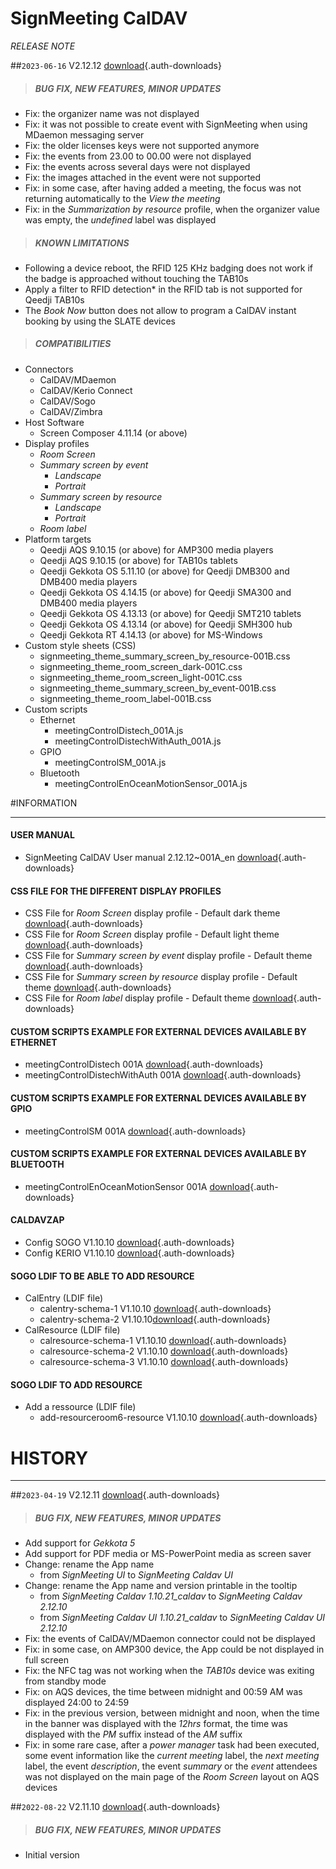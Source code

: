 # SignMeeting CalDAV
*RELEASE NOTE*
    
##`2023-06-16` V2.12.12 [download](app-signmeeting-caldav/signmeeting_caldav-screen_composer-addin-2.12.12.appi){.auth-downloads}   
>##### **BUG FIX, NEW FEATURES, MINOR UPDATES**
- Fix: the organizer name was not displayed 
- Fix: it was not possible to create event with SignMeeting when using MDaemon messaging server
- Fix: the older licenses keys were not supported anymore
- Fix: the events from 23.00 to 00.00 were not displayed
- Fix: the events across several days were not displayed
- Fix: the images attached in the event were not supported
- Fix: in some case, after having added a meeting, the focus was not returning automatically to the *View the meeting* 
- Fix: in the *Summarization by resource* profile, when the organizer value was empty, the *undefined* label was displayed         
>##### **KNOWN LIMITATIONS**
- Following a device reboot, the RFID 125 KHz badging does not work if the badge is approached without touching the TAB10s
- Apply a filter to RFID detection* in the RFID tab is not supported for Qeedji TAB10s
- The *Book Now* button does not allow to program a CalDAV instant booking by using the SLATE devices  
>##### **COMPATIBILITIES** 
- Connectors
    - CalDAV/MDaemon
    - CalDAV/Kerio Connect  
    - CalDAV/Sogo
    - CalDAV/Zimbra
- Host Software
    - Screen Composer 4.11.14 (or above) 
- Display profiles 
    - *Room Screen*
    - *Summary screen by event* 
        - *Landscape*
        - *Portrait*
    - *Summary screen by resource*
        - *Landscape*
        - *Portrait*
    - *Room label*
- Platform targets
    - Qeedji AQS 9.10.15 (or above) for AMP300 media players
    - Qeedji AQS 9.10.15 (or above) for TAB10s tablets
    - Qeedji Gekkota OS 5.11.10 (or above) for Qeedji DMB300 and DMB400 media players
    - Qeedji Gekkota OS 4.14.15 (or above) for Qeedji SMA300 and DMB400 media players
    - Qeedji Gekkota OS 4.13.13 (or above) for Qeedji SMT210 tablets
    - Qeedji Gekkota OS 4.13.14 (or above) for Qeedji SMH300 hub
    - Qeedji Gekkota RT 4.14.13 (or above) for MS-Windows
- Custom style sheets (CSS) 
    - signmeeting_theme_summary_screen_by_resource-001B.css
    - signmeeting_theme_room_screen_dark-001C.css
    - signmeeting_theme_room_screen_light-001C.css
    - signmeeting_theme_summary_screen_by_event-001B.css
    - signmeeting_theme_room_label-001B.css   
- Custom scripts 
    - Ethernet 
        - meetingControlDistech_001A.js 
        - meetingControlDistechWithAuth_001A.js
    - GPIO 
        - meetingControlSM_001A.js
    - Bluetooth
        - meetingControlEnOceanMotionSensor_001A.js

#INFORMATION
***********************************************************************
#### **USER MANUAL**
- SignMeeting CalDAV User manual 2.12.12~001A_en [download](app-signmeeting-caldav/screen-composer-signmeeting-caldav-usermanual-2.12.12~001A_en.pdf){.auth-downloads}
#### **CSS FILE FOR THE DIFFERENT DISPLAY PROFILES**
- CSS File for *Room Screen* display profile - Default dark theme [download](application-notes-signmeeting/room_screen/signmeeting_theme_room_screen_dark-001C.css){.auth-downloads}
- CSS File for *Room Screen* display profile - Default light theme [download](application-notes-signmeeting/room_screen/signmeeting_theme_room_screen_light-001C.css){.auth-downloads}
- CSS File for *Summary screen by event* display profile - Default theme [download](application-notes-signmeeting/summary_screen_by_event/signmeeting_theme_summary_screen_by_event-001B.css){.auth-downloads}
- CSS File for *Summary screen by resource* display profile - Default theme [download](application-notes-signmeeting/summary_screen_by_resource/signmeeting_theme_summary_screen_by_resource-001B.css){.auth-downloads}
- CSS File for *Room label* display profile - Default theme [download](application-notes-signmeeting/room_label/signmeeting_theme_room_label-001B.css){.auth-downloads}
#### **CUSTOM SCRIPTS EXAMPLE FOR EXTERNAL DEVICES AVAILABLE BY ETHERNET**
- meetingControlDistech 001A [download](application-notes-signmeeting/custom-js/meetingControlDistech_001A.js){.auth-downloads}
- meetingControlDistechWithAuth 001A [download](application-notes-signmeeting/custom-js/meetingControlDistechWithAuth_001A.js){.auth-downloads}
#### **CUSTOM SCRIPTS EXAMPLE FOR EXTERNAL DEVICES AVAILABLE BY GPIO**
- meetingControlSM 001A [download](application-notes-signmeeting/custom-js/meetingControlSM_001A.js){.auth-downloads}
#### **CUSTOM SCRIPTS EXAMPLE FOR EXTERNAL DEVICES AVAILABLE BY BLUETOOTH**
- meetingControlEnOceanMotionSensor 001A [download](application-notes-signmeeting/custom-js/meetingControlEnOceanMotionSensor_001A.js){.auth-downloads}
#### **CALDAVZAP**
- Config SOGO V1.10.10 [download](app-signmeeting-caldav/Caldavzap_config/config_SOGO-V1.10.10.js){.auth-downloads}
- Config KERIO V1.10.10 [download](app-signmeeting-caldav/Caldavzap_config/config_KERIO-V1.10.10.js){.auth-downloads}
#### **SOGO LDIF TO BE ABLE TO ADD RESOURCE**
- CalEntry (LDIF file)
    - calentry-schema-1 V1.10.10 [download](app-signmeeting-caldav/calentry-schema-1-V1.10.10.ldif){.auth-downloads}
    - calentry-schema-2 V1.10.10[download](app-signmeeting-caldav/calentry-schema-2-V1.10.10.ldif){.auth-downloads}
- CalResource (LDIF file)
    - calresource-schema-1 V1.10.10 [download](app-signmeeting-caldav/calresource-schema-1-V1.10.10.ldif){.auth-downloads}
    - calresource-schema-2 V1.10.10 [download](app-signmeeting-caldav/calresource-schema-2-V1.10.10.ldif){.auth-downloads}
    - calresource-schema-3 V1.10.10 [download](app-signmeeting-caldav/calresource-schema-3-V1.10.10.ldif){.auth-downloads}
#### **SOGO LDIF TO ADD RESOURCE**
- Add a ressource (LDIF file)
    - add-resourceroom6-resource V1.10.10 [download](app-signmeeting-caldav/add-resourceroom6-V1.10.10.ldif){.auth-downloads}

# HISTORY
***********************************************************************

##`2023-04-19` V2.12.11 [download](app-signmeeting-caldav/signmeeting_caldav-screen_composer-addin-2.12.11.appi){.auth-downloads}   
>##### **BUG FIX, NEW FEATURES, MINOR UPDATES**
- Add support for *Gekkota 5*
- Add support for PDF media or MS-PowerPoint media as screen saver
- Change: rename the App name 
	- from *SignMeeting UI* to *SignMeeting Caldav UI*  
- Change: rename the App name and version printable in the tooltip 
	- from *SignMeeting Caldav 1.10.21_caldav* to *SignMeeting Caldav 2.12.10*
	- from *SignMeeting Caldav UI 1.10.21_caldav* to *SignMeeting Caldav UI 2.12.10*
- Fix: the events of CalDAV/MDaemon connector could not be displayed  
- Fix: in some case, on AMP300 device, the App could be not displayed in full screen
- Fix: the NFC tag was not working when the *TAB10s* device was exiting from standby mode     
- Fix: on AQS devices, the time between midnight and 00:59 AM was displayed 24:00 to 24:59   
- Fix: in the previous version, between midnight and noon, when the time in the banner was displayed with the *12hrs* format, the time was displayed with the *PM* suffix instead of the *AM* suffix  
- Fix: in some rare case, after a *power manager* task had been executed, some event information like the *current meeting* label, the *next meeting* label, the event *description*, the event *summary* or the *event* attendees was not displayed on the main page of the *Room Screen* layout on AQS devices      

##`2022-08-22` V2.11.10 [download](app-signmeeting-caldav/signmeeting_caldav-screen_composer-addin-2.11.10.appi){.auth-downloads}   
>##### **BUG FIX, NEW FEATURES, MINOR UPDATES**
- Initial version